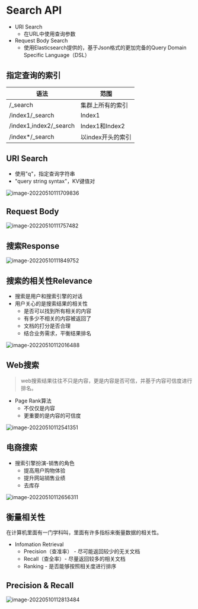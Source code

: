 # Search API

+ URI Search
  + 在URL中使用查询参数
+ Request Body Search
  + 使用Elasticsearch提供的，基于Json格式的更加完备的Query Domain Specific Language（DSL）

## 指定查询的索引

| 语法                   | 范围              |
| ---------------------- | ----------------- |
| /_search               | 集群上所有的索引  |
| /index1/_search        | Index1            |
| /index1,index2/_search | Index1和Index2    |
| /index*/_search        | 以index开头的索引 |

## URI Search

+ 使用"q"，指定查询字符串
+ "query  string syntax"，KV键值对

![image-20220510111709836](/Users/litian/Documents/lian2077/documents/documents/Elastic-Search/Elastic核心技术与实战/images/image-20220510111709836.png)

## Request Body

![image-20220510111757482](/Users/litian/Documents/lian2077/documents/documents/Elastic-Search/Elastic核心技术与实战/images/image-20220510111757482.png)

## 搜索Response

![image-20220510111849752](/Users/litian/Documents/lian2077/documents/documents/Elastic-Search/Elastic核心技术与实战/images/image-20220510111849752.png)

## 搜索的相关性Relevance

+ 搜索是用户和搜索引擎的对话
+ 用户关心的是搜索结果的相关性
  + 是否可以找到所有相关的内容
  + 有多少不相关的内容被返回了
  + 文档的打分是否合理
  + 结合业务需求，平衡结果排名

![image-20220510112016488](/Users/litian/Documents/lian2077/documents/documents/Elastic-Search/Elastic核心技术与实战/images/image-20220510112016488.png)

## Web搜索

>  web搜索结果往往不只是内容，更是内容是否可信，并基于内容可信度进行排名。

+ Page Rank算法
  + 不仅仅是内容
  + 更重要的是内容的可信度

![image-20220510112541351](/Users/litian/Documents/lian2077/documents/documents/Elastic-Search/Elastic核心技术与实战/images/image-20220510112541351.png)

## 电商搜索

+ 搜索引擎扮演-销售的角色
  + 提高用户购物体验
  + 提升网站销售业绩
  + 去库存

![image-20220510112656311](/Users/litian/Documents/lian2077/documents/documents/Elastic-Search/Elastic核心技术与实战/images/image-20220510112656311.png)

## 衡量相关性

在计算机里面有一门学科叫，里面有许多指标来衡量数据的相关性。

+ Infomation Retrieval
  + Precision（查准率） - 尽可能返回较少的无关文档  
  + Recall（查全率）- 尽量返回较多的相关文档 
  + Ranking -  是否能够按照相关度进行排序

## Precision & Recall

![image-20220510112813484](/Users/litian/Documents/lian2077/documents/documents/Elastic-Search/Elastic核心技术与实战/images/image-20220510112813484.png)